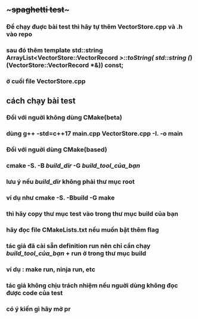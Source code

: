 ## ~~~spaghetti test~~~
 
### Để chạy đuợc bài test thì hãy tự thêm VectorStore.cpp và .h vào repo
### sau đó thêm  template std::string ArrayList<VectorStore::VectorRecord *>::toString( std::string (*)(VectorStore::VectorRecord *&)) const;
### ở cuối file VectorStore.cpp 

## cách chạy bài test

### Đối với nguời không dùng CMake(beta) 
### dùng g++ -std=c++17 main.cpp VectorStore.cpp -I. -o main

### Đối với nguời dùng CMake(based)
### cmake -S. -B _build_dir_  -G _build_tool_của_bạn_

### lưu ý nếu _build_dir_ không phải thư mục root 
### ví dụ như cmake -S. -Bbuild -G make
### thì hãy copy thư mục test vào trong thư mục build của bạn 
### hãy đọc file CMakeLists.txt nếu muốn bật thêm flag 
### tác giả đã cài sẵn definition run nên chỉ cần chạy _build_tool_của_bạn_ + run ở trong thư mục build
### ví dụ : make run, ninja run, etc

### tác giả không chịu trách nhiệm nếu nguời dùng không đọc được code của test 
### có ý kiến gì hãy mở pr
